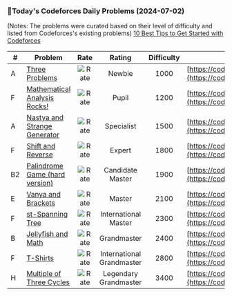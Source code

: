 ### 🌟Today's Codeforces Daily Problems (2024-07-02)
(Notes: The problems were curated based on their level of difficulty and listed from Codeforces's existing problems)
[10 Best Tips to Get Started with Codeforces](https://github.com/ika9810/Codeforces-Daily-Problems/blob/main/10%20Best%20Tips%20to%20Get%20Started%20with%20Codeforces.md)

| # | Problem | Rate| Rating | Difficulty | Contest |
|---| ----- | :--------: | :----------: | :----------: | ---------- |
|A|[Three Problems](https://codeforces.com/contest/1211/problem/A)|![Rate](https://img.shields.io/badge/Newbie-1000-lightgrey)|Newbie|1000|[https://codeforces.com/contest/1211](https://codeforces.com/contest/1211)|
|F|[Mathematical Analysis Rocks!](https://codeforces.com/contest/180/problem/F)|![Rate](https://img.shields.io/badge/Pupil-1200-brightgreen)|Pupil|1200|[https://codeforces.com/contest/180](https://codeforces.com/contest/180)|
|A|[Nastya and Strange Generator](https://codeforces.com/contest/1340/problem/A)|![Rate](https://img.shields.io/badge/Specialist-1500-9cf)|Specialist|1500|[https://codeforces.com/contest/1340](https://codeforces.com/contest/1340)|
|F|[Shift and Reverse](https://codeforces.com/contest/1907/problem/F)|![Rate](https://img.shields.io/badge/Expert-1800-blue)|Expert|1800|[https://codeforces.com/contest/1907](https://codeforces.com/contest/1907)|
|B2|[Palindrome Game (hard version)](https://codeforces.com/contest/1527/problem/B2)|![Rate](https://img.shields.io/badge/Candidate%20Master-1900-blueviolet)|Candidate Master|1900|[https://codeforces.com/contest/1527](https://codeforces.com/contest/1527)|
|E|[Vanya and Brackets](https://codeforces.com/contest/552/problem/E)|![Rate](https://img.shields.io/badge/Master-2100-orange)|Master|2100|[https://codeforces.com/contest/552](https://codeforces.com/contest/552)|
|F|[st-Spanning Tree](https://codeforces.com/contest/723/problem/F)|![Rate](https://img.shields.io/badge/International%20Master-2300-orange)|International Master|2300|[https://codeforces.com/contest/723](https://codeforces.com/contest/723)|
|B|[Jellyfish and Math](https://codeforces.com/contest/1874/problem/B)|![Rate](https://img.shields.io/badge/Grandmaster-2400-red)|Grandmaster|2400|[https://codeforces.com/contest/1874](https://codeforces.com/contest/1874)|
|F|[T-Shirts](https://codeforces.com/contest/702/problem/F)|![Rate](https://img.shields.io/badge/International%20Grandmaster-2800-red)|International Grandmaster|2800|[https://codeforces.com/contest/702](https://codeforces.com/contest/702)|
|H|[Multiple of Three Cycles](https://codeforces.com/contest/1844/problem/H)|![Rate](https://img.shields.io/badge/Legendary%20Grandmaster-3400-red)|Legendary Grandmaster|3400|[https://codeforces.com/contest/1844](https://codeforces.com/contest/1844)|
